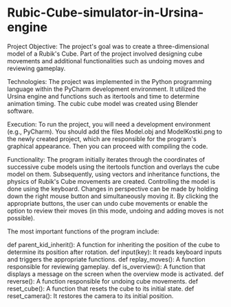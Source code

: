 # Rubic-Cube-simulator-in-Ursina-engine

Project Objective:
The project's goal was to create a three-dimensional model of a Rubik's Cube. Part of the project involved designing cube movements and additional functionalities such as undoing moves and reviewing gameplay.

Technologies:
The project was implemented in the Python programming language within the PyCharm development environment. It utilized the Ursina engine and functions such as itertools and time to determine animation timing. The cubic cube model was created using Blender software.

Execution:
To run the project, you will need a development environment (e.g., PyCharm). You should add the files Model.obj and ModelKostki.png to the newly created project, which are responsible for the program's graphical appearance. Then you can proceed with compiling the code.

Functionality:
The program initially iterates through the coordinates of successive cube models using the itertools function and overlays the cube model on them. Subsequently, using vectors and inheritance functions, the physics of Rubik's Cube movements are created. Controlling the model is done using the keyboard. Changes in perspective can be made by holding down the right mouse button and simultaneously moving it. By clicking the appropriate buttons, the user can undo cube movements or enable the option to review their moves (in this mode, undoing and adding moves is not possible).

The most important functions of the program include:

def parent_kid_inherit(): A function for inheriting the position of the cube to determine its position after rotation.
def input(key): It reads keyboard inputs and triggers the appropriate functions.
def replay_moves(): A function responsible for reviewing gameplay.
def is_overview(): A function that displays a message on the screen when the overview mode is activated.
def reverse(): A function responsible for undoing cube movements.
def reset_cube(): A function that resets the cube to its initial state.
def reset_camera(): It restores the camera to its initial position.
